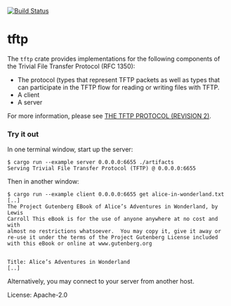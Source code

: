 [![Build Status](https://travis-ci.com/connorkuehl/tftp.svg?branch=main)](https://travis-ci.org/connorkuehl/tftp)

# tftp

The `tftp` crate provides implementations for the following components of
the Trivial File Transfer Protocol (RFC 1350):

* The protocol (types that represent TFTP packets as well as types that
  can participate in the TFTP flow for reading or writing files with
  TFTP.
* A client
* A server

For more information, please see [THE TFTP PROTOCOL (REVISION 2)](
https://tools.ietf.org/html/rfc1350).

### Try it out

In one terminal window, start up the server:

```console
$ cargo run --example server 0.0.0.0:6655 ./artifacts
Serving Trivial File Transfer Protocol (TFTP) @ 0.0.0.0:6655
```

Then in another window:

```console
$ cargo run --example client 0.0.0.0:6655 get alice-in-wonderland.txt
[..]
The Project Gutenberg EBook of Alice’s Adventures in Wonderland, by Lewis
Carroll This eBook is for the use of anyone anywhere at no cost and with
almost no restrictions whatsoever.  You may copy it, give it away or
re-use it under the terms of the Project Gutenberg License included
with this eBook or online at www.gutenberg.org


Title: Alice’s Adventures in Wonderland
[..]
```

Alternatively, you may connect to your server from another host.

License: Apache-2.0
